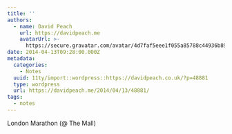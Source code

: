 ```yaml
---
title: ''
authors:
  - name: David Peach
    url: https://davidpeach.me
    avatarUrl: >-
      https://secure.gravatar.com/avatar/4d7faf5eee1f055a85788c44936b8995eaab6dfb004e7854ec747ccb272e91ee?s=96&d=mm&r=g
date: 2014-04-13T09:28:00.000Z
metadata:
  categories:
    - Notes
  uuid: 11ty/import::wordpress::https://davidpeach.co.uk/?p=48881
  type: wordpress
  url: https://davidpeach.me/2014/04/13/48881/
tags:
  - notes
---
```

London Marathon (@ The Mall)